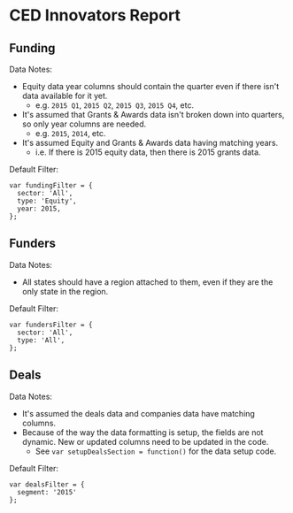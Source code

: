 # CED Innovators Report

## Funding

Data Notes:

- Equity data year columns should contain the quarter even if there isn't data available for it yet.
  - e.g. `2015 Q1`, `2015 Q2`, `2015 Q3`, `2015 Q4`, etc.
- It's assumed that Grants & Awards data isn't broken down into quarters, so only year columns are needed.
  - e.g. `2015`, `2014`, etc.
- It's assumed Equity and Grants & Awards data having matching years.
  - i.e. If there is 2015 equity data, then there is 2015 grants data.

Default Filter:
```
var fundingFilter = {
  sector: 'All',
  type: 'Equity',
  year: 2015,
};
```

## Funders

Data Notes:

- All states should have a region attached to them, even if they are the only state in the region.

Default Filter:
```
var fundersFilter = {
  sector: 'All',
  type: 'All',
};
```

## Deals

Data Notes:

- It's assumed the deals data and companies data have matching columns.
- Because of the way the data formatting is setup, the fields are not dynamic. New or updated columns need to be updated in the code.
  - See `var setupDealsSection = function()` for the data setup code.

Default Filter:
```
var dealsFilter = {
  segment: '2015'
};
```

